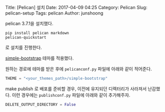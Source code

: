 Title: [Pelican] 설치
Date: 2017-04-09	04:25
Category: Pelican
Slug: pelican-setup
Tags: pelican
Author: junshoong

pelican 3.7.1을 설치했다.
```
pip install pelican markdown
pelican-quickstart
```
로 설치를 진행한다.

[simple-bootstrap](https://github.com/getpelican/pelican-themes/tree/master/simple-bootstrap) 테마를 적용했다.

원하는 경로에 테마를 받은 후에 `pelicanconf.py` 파일에 아래와 같이 적어준다.

```python
THEME = "<your_themes_path>/simple-bootstrap"
```



make publish 로 배포를 준비할 경우, 이전에 유지되던 디렉터리가 사라져서 난감했다. 이런 경우에는 `publishconf.py` 파일에 아래와 같이 추가해주자.

```python
DELETE_OUTPUT_DIRECTORY = False
```